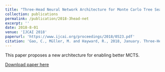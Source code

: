 ```yaml
---
title: "Three-Head Neural Network Architecture for Monte Carlo Tree Search"
collection: publications
permalink: /publication/2018-3head-net
excerpt: ''
date: 2018-8-01
venue: 'IJCAI 2018'
paperurl: 'https://www.ijcai.org/proceedings/2018/0523.pdf'
citation: 'Gao, C., Müller, M. and Hayward, R., 2018, January. Three-Head Neural Network Architecture for Monte Carlo Tree Search. In IJCAI (pp. 3762-3768).'
---
```


This paper proposes a new architecture for enabling better MCTS.

[Download paper here](https://www.ijcai.org/proceedings/2018/0523.pdf)
